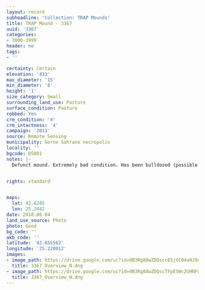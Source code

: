 ```yaml
---
layout: record
subheadline: 'Collection: TRAP Mounds'
title: TRAP Mound - 3367
uuid: '3367'
categories:
- 3000-3999
header: no
tags:
- ''

certainty: Certain
elevation: '433'
max_diameter: '15'
min_diameter: '8'
height: '1'
size_category: Small
surrounding_land_use: Pasture
surface_condition: Pasture
robbed: Yes
crm_condition: '4'
crm_intactness: '4'
campaign: '2011'
source: Remote Sensing
municipality: Gorno Sahrane necropolis
locality: ''
bgcode: DS001
notes: |-
  Defunct mound. Extremely bad condition. Has been bulldozed (possible excavation work).


rights: standard


maps:
  lat: 42.6285
  lon: 25.2442
date: 2018-06-04
land_use_source: Photo
photo: Good
bg_code: ''
akb_code: ''
latitude: '42.655562'
longitude: '25.220912'
images:
- image_path: https://drive.google.com/uc?id=0B3Rg88wZDQsccE5jVC04a0J0cXc
  title: 3367_Overview_N.dng
- image_path: https://drive.google.com/uc?id=0B3Rg88wZDQscTFpESWc2UHNFdmM
  title: 3367_Overview_W.dng
---
```


